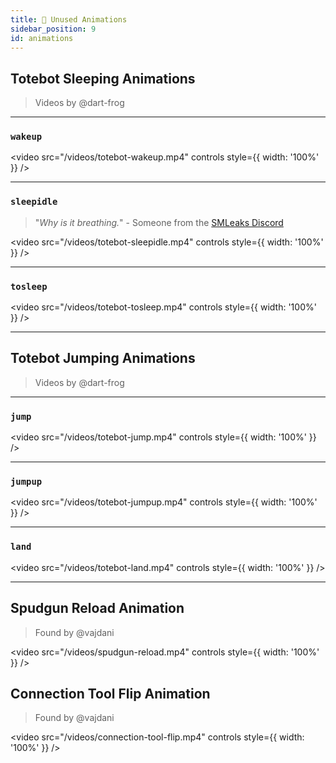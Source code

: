 ```yaml
---
title: 🎥 Unused Animations
sidebar_position: 9
id: animations
---
```


## Totebot Sleeping Animations
> Videos by @dart-frog

---
### `wakeup`
<video
  src="/videos/totebot-wakeup.mp4"
  controls
  style={{ width: '100%' }}
/>

---
### `sleepidle`
> "*Why is it breathing.*" - Someone from the [SMLeaks Discord](pathname:///discord)

<video
  src="/videos/totebot-sleepidle.mp4"
  controls
  style={{ width: '100%' }}
/>

---
### `tosleep`
<video
  src="/videos/totebot-tosleep.mp4"
  controls
  style={{ width: '100%' }}
/>

---
## Totebot Jumping Animations
> Videos by @dart-frog

---
### `jump`
<video
  src="/videos/totebot-jump.mp4"
  controls
  style={{ width: '100%' }}
/>

---
### `jumpup`
<video
  src="/videos/totebot-jumpup.mp4"
  controls
  style={{ width: '100%' }}
/>

---
### `land`
<video
  src="/videos/totebot-land.mp4"
  controls
  style={{ width: '100%' }}
/>

---

## Spudgun Reload Animation
> Found by @vajdani

<video
  src="/videos/spudgun-reload.mp4"
  controls
  style={{ width: '100%' }}
/>

## Connection Tool Flip Animation
> Found by @vajdani

<video
  src="/videos/connection-tool-flip.mp4"
  controls
  style={{ width: '100%' }}
/>
